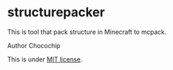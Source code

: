 # structurepacker

This is tool that pack structure in Minecraft to mcpack.

Author
Chocochip

This is under [MIT license](https://en.wikipedia.org/wiki/MIT_License).

